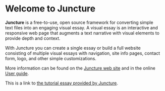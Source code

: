 # Welcome to Juncture

 **Juncture** is a free-to-use, open source framework for converting simple text files into an engaging visual essay. A visual essay is an interactive and responsive web page that augments a text narrative with visual elements to provide depth and context.

With Juncture you can create a single essay or build a full website consisting of multiple visual essays with navigation, site info pages, contact form, logo, and other simple customizations.

More information can be found on the [Juncture web site](https://juncture-digital.org) and in the online [User guide](https://github.com/JSTOR-Labs/juncture/wiki).

This is a link to [the tutorial essay provided by Juncture](tutorial-essay). 
